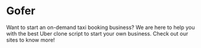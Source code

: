 # Gofer
Want to start an on-demand taxi booking business? We are here to help you with the best Uber clone script to start your own business. Check out our sites to know more!
